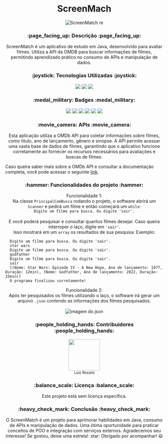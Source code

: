 <h1 align="center"> ScreenMach </h1>

<p align="center">
  <img src="https://github.com/user-attachments/assets/141a44c2-c258-4122-8c20-3dfceb92d3f9" alt="ScreenMatch re">
</p>

<h3 align="center">:page_facing_up: Descrição :page_facing_up:</h3>
  <p align="center">
    ScreenMatch é um aplicativo de estudo em Java, desenvolvido para avaliar filmes. Utiliza a API da OMDB para buscar informações de filmes, permitindo aprendizado prático no consumo de       APIs e manipulação de dados.
</p>

<h3 align="center">  :joystick:  Tecnologias Utilizadas  :joystick:</h3>
  <p align="center">
    <img loading="lazy" src="https://img.shields.io/badge/java-17-blue"/>
    <img loading="lazy" src="https://img.shields.io/badge/intelliJ-IDEA-purple"/>
    <img loading="lazy" src="https://img.shields.io/badge/paradigma-POO-red"/>
</p>

<h3 align="center">  :medal_military:  Badges  :medal_military:</h3>
  <p align="center">
    <img loading="lazy" src="https://img.shields.io/badge/status-WIP-yellow"/>
    <img loading="lazy" src="https://img.shields.io/badge/content-for_study-blue"/>
    <img loading="lazy" src="https://img.shields.io/github/issues/LuizRossini1/_estudo-screenmatch"/>
    <img loading="lazy" src="https://img.shields.io/github/forks/LuizRossini1/_estudo-screenmatch"/>
    <img loading="lazy" src="https://img.shields.io/github/license/LuizRossini1/_estudo-screenmatch"/>
    <img loading="lazy" src="https://img.shields.io/github/stars/LuizRossini1/_estudo-screenmatch"/>
</p>

<h3 align="center">  :movie_camera:  APIs  :movie_camera:</h3>
  <p align="center">
    Esta aplicação utiliza a OMDb API para coletar informações sobre filmes, como título, ano de lançamento, gênero e sinopse. A API permite acessar uma vasta base de dados de filmes, garantindo que o aplicativo funcione corretamente ao fornecer os recursos necessários para avaliações e buscas de filmes.  
    
   Caso queira saber mais sobre a OMDb API e consultar a documentação completa, você pode acessar o seguinte <a href="https://www.omdbapi.com/" target="_blank" rel="noopener noreferrer">link</a>.
</p>

<h3 align="center">:hammer: Funcionalidades do projeto :hammer:</h3>
  <p align="center">
    Funcionalidade 1:<br>
      Na classe <code>PrincipalComBusca</code> rodando o projeto, o software abrirá um <code>Scanner</code> e pedirá um filme e então começará um <code>while</code>:<br>
          <code>Digite um filme para busca. Ou digite 'sair'.</code><br>
    <br>
    E você poderá pesquisar e consultar quantos filmes desejar. Caso queira interroper o laço, digite em <code>'sair'</code>.<br> 
    Isso mostrará em um <code>array</code> os resultados de sua pesquisa:
    Exemplo:
    
      Digite um filme para busca. Ou digite 'sair'.
      star wars
      Digite um filme para busca. Ou digite 'sair'.
      godfather
      Digite um filme para busca. Ou digite 'sair'.
      sair
      [(Nome: Star Wars: Episode IV - A New Hope, Ano de lançamento: 1977, Duração: 12min), (Nome: Godfather, Ano de lançamento: 2022, Duração: 15min)]
      O programa finalizou corretamente!
</p>

<p align="center">
  Funcionalidade 2:<br>
    Após ter pesquisados os filmes utilizando o laço, o software irá gerar um arquivo <code>.json</code> contendo as informações dos filmes pesquisados.<br>
  <br>
    <img src="https://github.com/user-attachments/assets/12a543b4-6f38-4f3f-99da-7eb68db5a422" alt="imagem do json"><br>
</p>

<h3 align="center">  :people_holding_hands:  Contribuidores  :people_holding_hands:</h3>
  <p align="center">
    <img loading="lazy" src="https://avatars.githubusercontent.com/u/157657321?v=4" width=100><br><sub>Luiz Rossini</sub>
</p>

<h3 align="center">  :balance_scale:  Licença  :balance_scale:</h3>
  <p align="center">
    Este projeto está sem licença específica.
</p>

<h3 align="center">  :heavy_check_mark:  Conclusão  :heavy_check_mark:</h3>
  <p align="center">
   O ScreenMatch é um projeto para aprimorar habilidades em Java, consumo de APIs e manipulação de dados. Uma ótima oportunidade para praticar conceitos de POO e integração com serviços externos. Agradecemos seu interesse! Se gostou, deixe uma estrela! :star: Obrigado por acompanhar! 😃
</p>
